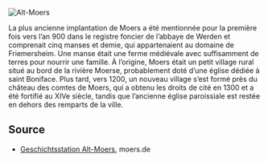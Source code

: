 ![Alt-Moers](./images/moers-gs/p20.1.jpg)

La plus ancienne implantation de Moers a été mentionnée pour la première fois vers l’an 900 dans le registre foncier de l’abbaye de Werden et comprenait cinq manses et demie, qui appartenaient au domaine de Friemersheim. Une manse était une ferme médiévale avec suffisamment de terres pour nourrir une famille. À l’origine, Moers était un petit village rural situé au bord de la rivière Moerse, probablement doté d’une église dédiée à saint Boniface. Plus tard, vers 1200, un nouveau village s’est formé près du château des comtes de Moers, qui a obtenu les droits de cité en 1300 et a été fortifié au XIVe siècle, tandis que l’ancienne église paroissiale est restée en dehors des remparts de la ville.

Source
------

* [Geschichtsstation Alt-Moers], moers.de

[Geschichtsstation Alt-Moers]: https://www-moers-de.translate.goog/leben-moers/geschichtsstation/geschichtsstation-20-alt-moers?_x_tr_sl=de&_x_tr_tl=fr
